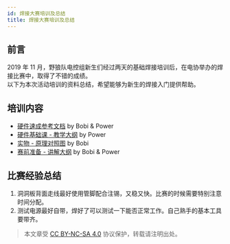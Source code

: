 ```yaml
---
id: 焊接大赛培训及总结
title: 焊接大赛培训及总结
---
```


## 前言

2019 年 11 月，野狼队电控组新生们经过两天的基础焊接培训后，在电协举办的焊接比赛中，取得了不错的成绩。  
以下为本次活动培训的资料总结，希望能够为新生的焊接入门提供帮助。

## 培训内容

- [硬件速成参考文档](https://shimo.im/docs/dyRpp3HyHJgVj8VX) by Bobi & Power
- [硬件基础课 - 教学大纲](https://mubu.com/doc/kJeFad8-cI) by Power
- [实物 - 原理对照图](https://shimo.im/sheets/tK3DTTpgkXpJYjtj/MODOC) by Bobi
- [赛前准备 - 讲解大纲](https://mubu.com/doc/XHHCaWPZ1Y) by Bobi & Power

## 比赛经验总结

1. 洞洞板背面走线最好使用管脚配合注锡，又稳又快。比赛的时候需要特别注意时间分配。
2. 测试电源最好自带，焊好了可以测试一下能否正常工作。自己熟手的基本工具要带齐。



 > 本文章受 [CC BY-NC-SA 4.0](https://creativecommons.org/licenses/by/4.0/deed.zh) 协议保护，转载请注明出处。

